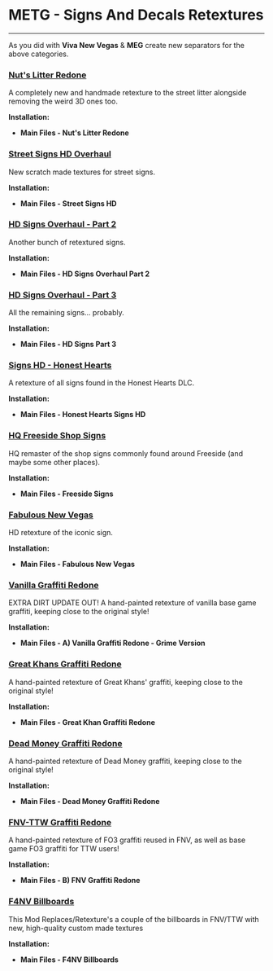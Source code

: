 # METG - Signs And Decals Retextures

---

As you did with **Viva New Vegas** & **MEG** create new separators for the above categories.

### [Nut's Litter Redone](https://www.nexusmods.com/newvegas/mods/73824)

A completely new and handmade retexture to the street litter alongside removing the weird 3D ones too. 

**Installation:**

- **Main Files - Nut's Litter Redone**


### [Street Signs HD Overhaul](https://www.nexusmods.com/newvegas/mods/82760)

New scratch made textures for street signs. 

**Installation:**

- **Main Files - Street Signs HD**


### [HD Signs Overhaul - Part 2](https://www.nexusmods.com/newvegas/mods/82770)

Another bunch of retextured signs.

**Installation:**

- **Main Files - HD Signs Overhaul Part 2**


### [HD Signs Overhaul - Part 3](https://www.nexusmods.com/newvegas/mods/82778)

All the remaining signs... probably. 

**Installation:**

- **Main Files - HD Signs Part 3**


### [Signs HD - Honest Hearts](https://www.nexusmods.com/newvegas/mods/82969)

A retexture of all signs found in the Honest Hearts DLC.

**Installation:**

- **Main Files - Honest Hearts Signs HD**


### [HQ Freeside Shop Signs](https://www.nexusmods.com/newvegas/mods/82542)

HQ remaster of the shop signs commonly found around Freeside (and maybe some other places). 

**Installation:**

- **Main Files - Freeside Signs**


### [Fabulous New Vegas](https://www.nexusmods.com/newvegas/mods/83470)

HD retexture of the iconic sign.

**Installation:**

- **Main Files - Fabulous New Vegas**


### [Vanilla Graffiti Redone](https://www.nexusmods.com/newvegas/mods/83226)

EXTRA DIRT UPDATE OUT! A hand-painted retexture of vanilla base game graffiti, keeping close to the original style!

**Installation:**

- **Main Files - A) Vanilla Graffiti Redone - Grime Version**


### [Great Khans Graffiti Redone](https://www.nexusmods.com/newvegas/mods/83348)

A hand-painted retexture of Great Khans' graffiti, keeping close to the original style! 

**Installation:**

- **Main Files - Great Khan Graffiti Redone**


### [Dead Money Graffiti Redone](https://www.nexusmods.com/newvegas/mods/83759)

A hand-painted retexture of Dead Money graffiti, keeping close to the original style! 

**Installation:**

- **Main Files - Dead Money Graffiti Redone**


### [FNV-TTW Graffiti Redone](https://www.nexusmods.com/newvegas/mods/83538)

A hand-painted retexture of FO3 graffiti reused in FNV, as well as base game FO3 graffiti for TTW users!  

**Installation:**

- **Main Files - B) FNV Graffiti Redone**


### [F4NV Billboards](https://www.nexusmods.com/newvegas/mods/72164)

This Mod Replaces/Retexture's a couple of the billboards in FNV/TTW with new, high-quality custom made textures 

**Installation:**

- **Main Files - F4NV Billboards**
